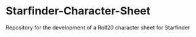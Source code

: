 # Starfinder-Character-Sheet
Repository for the development of a Roll20 character sheet for Starfinder
